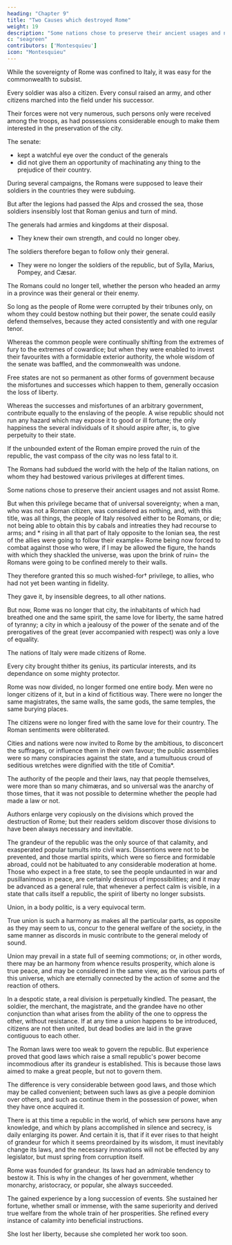 ```yaml
---
heading: "Chapter 9"
title: "Two Causes which destroyed Rome"
weight: 19
description: "Some nations chose to preserve their ancient usages and not assist Rome"
c: "seagreen"
contributors: ['Montesquieu']
icon: "Montesquieu"
---
```




While the sovereignty of Rome was confined to Italy, it was easy for the commonwealth to subsist. 

Every soldier was also a citizen. Every consul raised an army, and other citizens marched into the field under his successor. 

Their forces were not very numerous, such persons only were received among the troops, as had possessions considerable enough to make them interested in the preservation of the city. 

The senate:
- kept a watchful eye over the conduct of the generals
- did not give them an opportunity of machinating any thing to the prejudice of their country.


During several campaigns, the Romans were supposed to leave their soldiers in the countries they were subduing. 

But after the legions had passed the Alps and crossed the sea, those soldiers insensibly lost that Roman genius and turn of mind.


The generals had armies and kingdoms at their disposal. 
- They knew their own strength, and could no longer obey.

The soldiers therefore began to follow only their general. 
- They were no longer the soldiers of the republic, but of Sylla, Marius, Pompey, and Cæsar. 

The Romans could no longer tell, whether the person who headed an army in a province was their general or their enemy.

So long as the people of Rome were corrupted by their tribunes only, on whom they could bestow nothing but their power, the senate could easily defend themselves, because they acted consistently and with one regular tenor.

Whereas the common people were continually shifting from the extremes of fury to the extremes of cowardice; but when they were enabled to invest their favourites with a formidable exterior authority, the whole wisdom of the senate was baffled, and the commonwealth was undone.

Free states are not so permanent as other forms of government because the misfortunes and successes which happen to them, generally occasion the loss of liberty. 

Whereas the successes and misfortunes of an arbitrary government, contribute equally to the enslaving of the people. A wise republic should not run any hazard which may expose it to good or ill fortune; the only happiness the several individuals of it should aspire after, is, to give perpetuity to their state.

If the unbounded extent of the Roman empire proved the ruin of the republic, the vast compass of the city was no less fatal to it.

The Romans had subdued the world with the help of the Italian nations, on whom they had bestowed various privileges at different times.

Some nations chose to preserve their ancient usages and not assist Rome.
<!-- ; most of those nations did not, at first, set any great value on the freedom of the city of Rome, and some -->  

But when this privilege became that of universal sovereignty; when a man, who was not a Roman citizen, was considered as nothing, and, with this title, was all things, the people of Italy resolved either to be Romans, or die; not being able to obtain this by cabals and intreaties they had recourse to arms; and * rising in all that part of Italy opposite to the Ionian sea, the rest of the allies were going to follow their example=  Rome being now forced to combat against those who were, if I may be allowed the figure, the hands with which they shackled the universe, was upon the brink of ruin=  the Romans were going to be confined merely to their walls.

They therefore granted this so much wished-for† privilege, to allies, who had not yet been wanting in fidelity. 

They gave it, by insensible degrees, to all other nations.

But now, Rome was no longer that city, the inhabitants of which had breathed one and the same spirit, the same love for liberty, the same hatred of tyranny; a city in which a jealousy of the power of the senate and of the prerogatives of the great (ever accompanied with respect) was only a love of equality. 

The nations of Italy were made citizens of Rome. 

Every city brought thither its genius, its particular interests, and its dependance on some mighty protector.

Rome was now divided, no longer formed one entire body. Men were no longer citizens of it, but in a kind of fictitious way. There were no longer the same magistrates, the same walls, the same gods, the same temples, the same burying places.

<!-- Rome was no longer beheld with the same eyes;  -->

The citizens were no longer fired with the same love for their country. The Roman sentiments were obliterated.

Cities and nations were now invited to Rome by the ambitious, to disconcert the suffrages, or influence them in their own favour; the public assemblies were so many conspiracies against the state, and a tumultuous croud of seditious wretches were dignified with the title of Comitia*.

The authority of the people and their laws, nay that people themselves, were more than so many chimæras, and so universal was the anarchy of those times, that it was not possible to determine whether the people had made a law or not.

Authors enlarge very copiously on the divisions which proved the destruction of Rome; but their readers seldom discover those divisions to have been always necessary and inevitable. 

The grandeur of the republic was the only source of that calamity, and exasperated popular tumults into civil wars. Dissentions were not to be prevented, and those martial spirits, which were so fierce and formidable abroad, could not be habituated to any considerable moderation at home. Those who expect in a free state, to see the people undaunted in war and pusillanimous in peace, are certainly desirous of impossibilities; and it may be advanced as a general rule, that whenever a perfect calm is visible, in a state that calls itself a republic, the spirit of liberty no longer subsists.

Union, in a body politic, is a very equivocal term. 

True union is such a harmony as makes all the particular parts, as opposite as they may seem to us, concur to the general welfare of the society, in the same manner as discords in music contribute to the general melody of sound. 

Union may prevail in a state full of seeming commotions; or, in other words, there may be an harmony from whence results prosperity, which alone is true peace, and may be considered in the same view, as the various parts of this universe, which are eternally connected by the action of some and the reaction of others.

In a despotic state, <!-- which is every government where the power is immoderately exerted, --> a real division is perpetually kindled. The peasant, the soldier, the merchant, the magistrate, and the grandee have no other conjunction than what arises from the ability of the one to oppress the other, without resistance. If at any time a union happens to be introduced, citizens are not then united, but dead bodies are laid in the grave contiguous to each other.

The Roman laws were too weak to govern the republic. But experience proved that good laws which raise a small republic's  power become incommodious after its grandeur is established. This is because those laws aimed to make a great people, but not to govern them.

The difference is very considerable between good laws, and those which may be called convenient; between such laws as give a people dominion over others, and such as continue them in the possession of power, when they have once acquired it.

There is at this time a republic in the world, of which sew persons have any knowledge, and which by plans accomplished in silence and secrecy, is daily enlarging its power. And certain it is, that if it ever rises to that height of grandeur for which it seems preordained by its wisdom, it must inevitably change its laws, and the necessary innovations will not be effected by any legislator, but must spring from corruption itself.

Rome was founded for grandeur. Its laws had an admirable tendency to bestow it. This is why in the changes of her government, whether monarchy, aristocracy, or popular, she <!-- engaged in enterprizes which required conduct to accomplish them, and --> always succeeded. 

The gained experience <!-- of a day did not furnish her with more wisdom than all other nations, but she obtained it --> by a long succession of events. She sustained her fortune, whether small or immense, with the same superiority and derived true welfare from the whole train of her prosperities. She refined every instance of calamity into beneficial instructions.

She lost her liberty, because she completed her work too soon.
